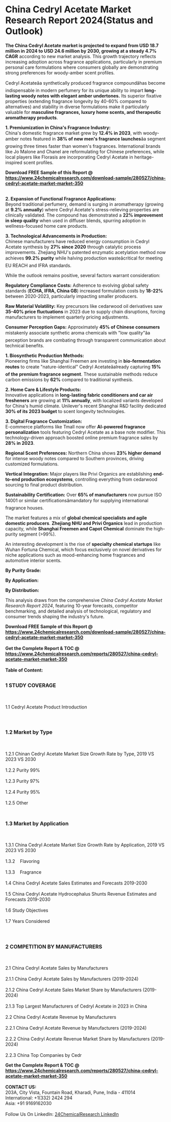 <h1>China Cedryl Acetate Market Research Report 2024(Status and Outlook)</h1><p><strong>The China Cedryl Acetate market is projected to expand from USD 18.7 million in 2024 to USD 24.6 million by 2030, growing at a steady 4.7% CAGR</strong> according to new market analysis. This growth trajectory reflects increasing adoption across fragrance applications, particularly in premium personal care formulations where consumers globally are demonstrating strong preferences for woody-amber scent profiles.</p><p>Cedryl Acetateâa synthetically produced fragrance compoundâhas become indispensable in modern perfumery for its unique ability to impart <strong>long-lasting woody notes with elegant amber undertones.</strong> Its superior fixative properties (extending fragrance longevity by 40-60% compared to alternatives) and stability in diverse formulations make it particularly valuable for <strong>masculine fragrances, luxury home scents, and therapeutic aromatherapy products</strong>.</p><p><strong>1. Premiumization in China's Fragrance Industry:</strong><br>
China's domestic fragrance market grew by <strong>12.4% in 2023</strong>, with woody-amber notes featured in <strong>38% of new men's fragrance launches</strong>âa segment growing three times faster than women's fragrances. International brands like Jo Malone and Chanel are reformulating for Chinese preferences, while local players like Florasis are incorporating Cedryl Acetate in heritage-inspired scent profiles.</p><div><b>Download FREE Sample of this Report @ 
            <a href="https://www.24chemicalresearch.com/download-sample/280527/china-cedryl-acetate-market-market-350 ">
            https://www.24chemicalresearch.com/download-sample/280527/china-cedryl-acetate-market-market-350 </a></b></div><br><p><strong>2. Expansion of Functional Fragrance Applications:</strong><br>
Beyond traditional perfumery, demand is surging in aromatherapy (growing at <strong>9.2% annually</strong>) where Cedryl Acetate's stress-relieving properties are clinically validated. The compound has demonstrated a <strong>22% improvement in sleep quality</strong> when used in diffuser blends, spurring adoption in wellness-focused home care products.</p><p><strong>3. Technological Advancements in Production:</strong><br>
Chinese manufacturers have reduced energy consumption in Cedryl Acetate synthesis by <strong>27% since 2020</strong> through catalytic process improvements. Zhejiang NHU's patented enzymatic acetylation method now achieves <strong>99.2% purity</strong> while halving production wasteâcritical for meeting EU REACH and IFRA standards.</p><p>While the outlook remains positive, several factors warrant consideration:</p><p><strong>Regulatory Compliance Costs:</strong> Adherence to evolving global safety standards (<strong>ECHA, IFRA, China GB</strong>) increased formulation costs by <strong>18-22%</strong> between 2020-2023, particularly impacting smaller producers.</p><p><strong>Raw Material Volatility:</strong> Key precursors like cedarwood oil derivatives saw <strong>35-40% price fluctuations</strong> in 2023 due to supply chain disruptions, forcing manufacturers to implement quarterly pricing adjustments.</p><p><strong>Consumer Perception Gaps:</strong> Approximately <strong>45% of Chinese consumers</strong> mistakenly associate synthetic aroma chemicals with "low quality"âa perception brands are combating through transparent communication about technical benefits.</p><p><strong>1. Biosynthetic Production Methods:</strong><br>
Pioneering firms like Shanghai Freemen are investing in <strong>bio-fermentation routes</strong> to create "nature-identical" Cedryl Acetateâalready capturing <strong>15% of the premium fragrance segment</strong>. These sustainable methods reduce carbon emissions by <strong>62%</strong> compared to traditional synthesis.</p><p><strong>2. Home Care &amp; Lifestyle Products:</strong><br>
Innovative applications in <strong>long-lasting fabric conditioners and car air fresheners</strong> are growing at <strong>11% annually</strong>, with localized variants developed for China's humid climate. Unilever's recent Shanghai R&amp;D facility dedicated <strong>30% of its 2023 budget</strong> to scent longevity technologies.</p><p><strong>3. Digital Fragrance Customization:</strong><br>
E-commerce platforms like Tmall now offer <strong>AI-powered fragrance personalization</strong> tools featuring Cedryl Acetate as a base note modifier. This technology-driven approach boosted online premium fragrance sales by <strong>28% in 2023</strong>.</p><p><strong>Regional Scent Preferences:</strong> Northern China shows <strong>23% higher demand</strong> for intense woody notes compared to Southern provinces, driving customized formulations.</p><p><strong>Vertical Integration:</strong> Major players like Privi Organics are establishing <strong>end-to-end production ecosystems</strong>, controlling everything from cedarwood sourcing to final product distribution.</p><p><strong>Sustainability Certification:</strong> Over <strong>65% of manufacturers</strong> now pursue ISO 14001 or similar certificationsâmandatory for supplying international fragrance houses.</p><p>The market features a mix of <strong>global chemical specialists and agile domestic producers</strong>. <strong>Zhejiang NHU and Privi Organics</strong> lead in production capacity, while <strong>Shanghai Freemen and Capot Chemical</strong> dominate the high-purity segment (&gt;99%).</p><p>An interesting development is the rise of <strong>specialty chemical startups</strong> like Wuhan Fortuna Chemical, which focus exclusively on novel derivatives for niche applications such as mood-enhancing home fragrances and automotive interior scents.</p><p><strong>By Purity Grade:</strong></p><p><strong>By Application:</strong></p><p><strong>By Distribution:</strong></p><p>This analysis draws from the comprehensive <em>China Cedryl Acetate Market Research Report 2024</em>, featuring 10-year forecasts, competitor benchmarking, and detailed analysis of technological, regulatory and consumer trends shaping the industry's future.</p><div><b>Download FREE Sample of this Report @ 
            <a href="https://www.24chemicalresearch.com/download-sample/280527/china-cedryl-acetate-market-market-350 ">
            https://www.24chemicalresearch.com/download-sample/280527/china-cedryl-acetate-market-market-350 </a></b></div><br><div><b>Get the Complete Report & TOC @ 
            <a href="https://www.24chemicalresearch.com/reports/280527/china-cedryl-acetate-market-market-350 ">
            https://www.24chemicalresearch.com/reports/280527/china-cedryl-acetate-market-market-350 </a></b></div><br>
            <b>Table of Content:</b><p><h2><span style="font-size:16px"><strong>1 STUDY COVERAGE</strong></span></h2><br />
<p>1.1 Cedryl Acetate Product Introduction</p><br />
<h2><span style="font-size:16px"><strong>1.2 Market by Type</strong></span></h2><br />
<p>1.2.1 Chinan Cedryl Acetate Market Size Growth Rate by Type, 2019 VS 2023 VS 2030<br /><br />
1.2.2 Purity 99%&nbsp;&nbsp; &nbsp;<br /><br />
1.2.3 Purity 97%<br /><br />
1.2.4 Purity 95%<br /><br />
1.2.5 Other<br /><br />
<h2><span style="font-size:16px"><strong>1.3 Market by Application</strong></span></h2><br />
<p>1.3.1 China Cedryl Acetate Market Size Growth Rate by Application, 2019 VS 2023 VS 2030<br /><br />
1.3.2&nbsp;&nbsp; &nbsp;Flavoring<br /><br />
1.3.3&nbsp;&nbsp; &nbsp;Fragrance<br /><br />
1.4 China Cedryl Acetate Sales Estimates and Forecasts 2019-2030<br /><br />
1.5 China Cedryl Acetate Hydrocephalus Shunts Revenue Estimates and Forecasts 2019-2030<br /><br />
1.6 Study Objectives<br /><br />
1.7 Years Considered</p><br />
<h2><span style="font-size:16px"><strong>2 COMPETITION BY MANUFACTURERS</strong></span></h2><br />
<p>2.1 China Cedryl Acetate Sales by Manufacturers<br /><br />
2.1.1 China Cedryl Acetate Sales by Manufacturers (2019-2024)<br /><br />
2.1.2 China Cedryl Acetate Sales Market Share by Manufacturers (2019-2024)<br /><br />
2.1.3 Top Largest Manufacturers of Cedryl Acetate in 2023 in China<br /><br />
2.2 China Cedryl Acetate Revenue by Manufacturers<br /><br />
2.2.1 China Cedryl Acetate Revenue by Manufacturers (2019-2024)<br /><br />
2.2.2 China Cedryl Acetate Revenue Market Share by Manufacturers (2019-2024)<br /><br />
2.2.3 China Top Companies by Cedr</p><div><b>Get the Complete Report & TOC @ 
            <a href="https://www.24chemicalresearch.com/reports/280527/china-cedryl-acetate-market-market-350 ">
            https://www.24chemicalresearch.com/reports/280527/china-cedryl-acetate-market-market-350 </a></b></div><br><b>CONTACT US:</b><br>
            203A, City Vista, Fountain Road, Kharadi, Pune, India - 411014<br>
            International: +1(332) 2424 294<br>
            Asia: +91 9169162030 <br><br>
            Follow Us On LinkedIn: <a href="https://www.linkedin.com/company/24chemicalresearch/">24ChemicalResearch LinkedIn</a>